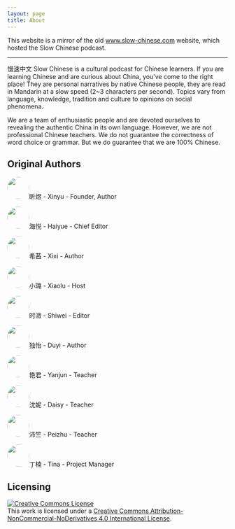 ```yaml
---
layout: page
title: About
---
```

This website is a mirror of the old www.slow-chinese.com website, which hosted the Slow Chinese podcast.

---

慢速中文 Slow Chinese is a cultural podcast for Chinese learners. If you are learning Chinese and are curious about China, you’ve come to the right place! They are personal narratives by native Chinese people, they are read in Mandarin at a slow speed (2~3 characters per second). Topics vary from language, knowledge, tradition and culture to opinions on social phenomena.

We are a team of enthusiastic people and are devoted ourselves to revealing the authentic China in its own language. However, we are not professional Chinese teachers. We do not guarantee the correctness of word choice or grammar. But we do guarantee that we are 100% Chinese.

Original Authors
---
<img src="{{ site.github.url }}/assets/img/xinyu.jpg" width="50" style="border-radius: 50%;" />昕煜 - Xinyu - Founder, Author

<img src="{{ site.github.url }}/assets/img/haiyue.jpg" width="50" style="border-radius: 50%;" />海悦 - Haiyue - Chief Editor

<img src="{{ site.github.url }}/assets/img/xixi.jpg" width="50" style="border-radius: 50%;" />希茜 - Xixi - Author

<img src="{{ site.github.url }}/assets/img/xiaolu.jpg" width="50" style="border-radius: 50%;" />小璐 - Xiaolu - Host

<img src="{{ site.github.url }}/assets/img/shiwei.jpg" width="50" style="border-radius: 50%;" />时溦 - Shiwei - Editor

<img src="{{ site.github.url }}/assets/img/duyi.jpg" width="50" style="border-radius: 50%;" />独怡 - Duyi - Author

<img src="{{ site.github.url }}/assets/img/yanjun.jpg" width="50" style="border-radius: 50%;" />艳君 - Yanjun - Teacher

<img src="{{ site.github.url }}/assets/img/daisy.jpg" width="50" style="border-radius: 50%;" />沈妮 - Daisy - Teacher

<img src="{{ site.github.url }}/assets/img/peizhu.jpg" width="50" style="border-radius: 50%;" />沛竺 - Peizhu - Teacher

<img src="{{ site.github.url }}/assets/img/tina.jpg" width="50" style="border-radius: 50%;" />丁楠 - Tina - Project Manager

Licensing 
---
<a rel="license" href="http://creativecommons.org/licenses/by-nc-nd/4.0/"><img alt="Creative Commons License" style="border-width:0" src="https://i.creativecommons.org/l/by-nc-nd/4.0/88x31.png" /></a><br />This work is licensed under a <a rel="license" href="http://creativecommons.org/licenses/by-nc-nd/4.0/">Creative Commons Attribution-NonCommercial-NoDerivatives 4.0 International License</a>.
